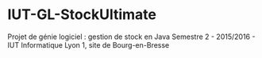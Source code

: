 # IUT-GL-StockUltimate
Projet de génie logiciel : gestion de stock en Java Semestre 2 - 2015/2016 - IUT Informatique Lyon 1, site de Bourg-en-Bresse

